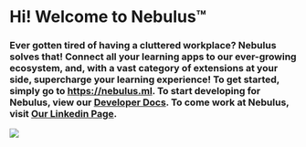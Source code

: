 # Hi! Welcome to Nebulus™
### Ever gotten tired of having a cluttered workplace? Nebulus solves that! Connect all your learning apps to our ever-growing ecosystem, and, with a vast category of extensions at your side, supercharge your learning experience! To get started, simply go to <a href="https://nebulus.ml">https://nebulus.ml</a>. To start developing for Nebulus, view our <a href="https://developer.nebulus.ml">Developer Docs</a>. To come work at Nebulus, visit <a href="https://www.linkedin.com/company/nebuluslearning/">Our Linkedin Page</a>.

<img src="https://media-exp2.licdn.com/dms/image/C561BAQFXiyMfU94d2Q/company-background_10000/0/1652475599733?e=1654830000&v=beta&t=lUFesQQk3R4rViCvKAbOloJaanl69mSfehbLlFaKDUM"></img>
